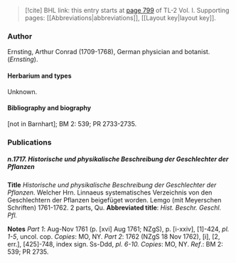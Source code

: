 > [!cite] BHL link: this entry starts at [page 799](https://www.biodiversitylibrary.org/item/103414#page/847/mode/1up) of TL-2 Vol. I.
> Supporting pages: [[Abbreviations|abbreviations]], [[Layout key|layout key]].

### Author

Ernsting, Arthur Conrad (1709-1768), German physician and botanist. (*Ernsting*).

#### Herbarium and types

Unknown.

#### Bibliography and biography

\[not in Barnhart\]; BM 2: 539; PR 2733-2735.

### Publications

##### n.1717. Historische und physikalische Beschreibung der Geschlechter der Pflanzen

**Title**
*Historische und physikalische Beschreibung der Geschlechter der Pflanzen*. Welcher Hrn. Linnaeus systematisches Verzeichnis von den Geschlechtern der Pflanzen beigefüget worden. Lemgo (mit Meyerschen Schriften) 1761-1762. 2 parts, Qu.
**Abbreviated title**: *Hist. Beschr. Geschl. Pfl.*

**Notes**
*Part 1*: Aug-Nov 1761 (p. \[xvi\] Aug 1761; NZgS), p. \[i-xxiv\], \[1\]-424, *pl. 1-5*, uncol. cop. *Copies*: MO, NY.
*Part 2*: 1762 (NZgS 18 Nov 1762), \[i\], \[2, err.\], \[425\]-748, index sign. Ss-Ddd, *pl. 6-10.*
*Copies*: MO, NY.
*Ref*.: BM 2: 539; PR 2735.

